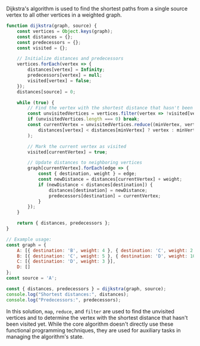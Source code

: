 Dijkstra's algorithm is used to find the shortest paths from a single source vertex to all other vertices in a weighted graph.

```javascript
function dijkstra(graph, source) {
    const vertices = Object.keys(graph);
    const distances = {};
    const predecessors = {};
    const visited = {};

    // Initialize distances and predecessors
    vertices.forEach(vertex => {
        distances[vertex] = Infinity;
        predecessors[vertex] = null;
        visited[vertex] = false;
    });
    distances[source] = 0;

    while (true) {
        // Find the vertex with the shortest distance that hasn't been visited yet
        const unvisitedVertices = vertices.filter(vertex => !visited[vertex]);
        if (unvisitedVertices.length === 0) break;
        const currentVertex = unvisitedVertices.reduce((minVertex, vertex) =>
            distances[vertex] < distances[minVertex] ? vertex : minVertex
        );

        // Mark the current vertex as visited
        visited[currentVertex] = true;

        // Update distances to neighboring vertices
        graph[currentVertex].forEach(edge => {
            const { destination, weight } = edge;
            const newDistance = distances[currentVertex] + weight;
            if (newDistance < distances[destination]) {
                distances[destination] = newDistance;
                predecessors[destination] = currentVertex;
            }
        });
    }

    return { distances, predecessors };
}

// Example usage:
const graph = {
    A: [{ destination: 'B', weight: 4 }, { destination: 'C', weight: 2 }],
    B: [{ destination: 'C', weight: 5 }, { destination: 'D', weight: 10 }],
    C: [{ destination: 'D', weight: 3 }],
    D: []
};
const source = 'A';

const { distances, predecessors } = dijkstra(graph, source);
console.log("Shortest distances:", distances);
console.log("Predecessors:", predecessors);
```

In this solution, `map`, `reduce`, and `filter` are used to find the unvisited vertices and to determine the vertex with the shortest distance that hasn't been visited yet. While the core algorithm doesn't directly use these functional programming techniques, they are used for auxiliary tasks in managing the algorithm's state.